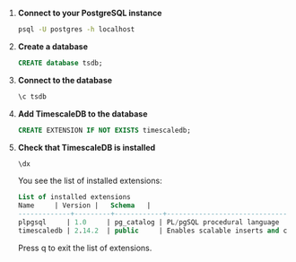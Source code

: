 <Procedure >


1. **Connect to your PostgreSQL instance**

    ```bash
    psql -U postgres -h localhost
    ```

1. **Create a database**

    ```sql
    CREATE database tsdb;
    ```

1.  **Connect to the database**

    ```sql
    \c tsdb
    ```

1.  **Add TimescaleDB to the database**

    ```sql
    CREATE EXTENSION IF NOT EXISTS timescaledb;
    ```

1.  **Check that TimescaleDB is installed**
    
    ```sql
    \dx
    ```
    
    You see the list of installed extensions:

    ```sql
    List of installed extensions
    Name     | Version |   Schema   |                                      Description                                      
    -------------+---------+------------+---------------------------------------------------------------------------------------
    plpgsql     | 1.0     | pg_catalog | PL/pgSQL procedural language
    timescaledb | 2.14.2  | public     | Enables scalable inserts and complex queries for time-series data (Community Edition)
    ```
    Press q to exit the list of extensions.

</Procedure>